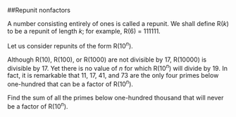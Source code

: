##Repunit nonfactors

A number consisting entirely of ones is called a repunit. We shall define R(<var>k</var>) to be a repunit of length <var>k</var>; for example, R(6) = 111111.

Let us consider repunits of the form R(10<sup><var>n</var></sup>).

Although R(10), R(100), or R(1000) are not divisible by 17, R(10000) is divisible by 17. Yet there is no value of <var>n</var> for which R(10<sup><var>n</var></sup>) will divide by 19. In fact, it is remarkable that 11, 17, 41, and 73 are the only four primes below one-hundred that can  be a factor of R(10<sup><var>n</var></sup>).

Find the sum of all the primes below one-hundred thousand that will never be a factor of R(10<sup><var>n</var></sup>).
